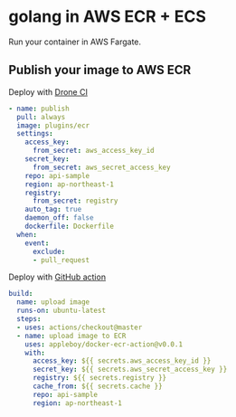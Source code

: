 # golang in AWS ECR + ECS

Run your container in AWS Fargate.

## Publish your image to AWS ECR

Deploy with [Drone CI](https://drone.io/)

```yml
- name: publish
  pull: always
  image: plugins/ecr
  settings:
    access_key:
      from_secret: aws_access_key_id
    secret_key:
      from_secret: aws_secret_access_key
    repo: api-sample
    region: ap-northeast-1
    registry:
      from_secret: registry
    auto_tag: true
    daemon_off: false
    dockerfile: Dockerfile
  when:
    event:
      exclude:
      - pull_request
```

Deploy with [GitHub action](https://github.com/features/actions)

```yml
build:
  name: upload image
  runs-on: ubuntu-latest
  steps:
  - uses: actions/checkout@master
  - name: upload image to ECR
    uses: appleboy/docker-ecr-action@v0.0.1
    with:
      access_key: ${{ secrets.aws_access_key_id }}
      secret_key: ${{ secrets.aws_secret_access_key }}
      registry: ${{ secrets.registry }}
      cache_from: ${{ secrets.cache }}
      repo: api-sample
      region: ap-northeast-1
```
